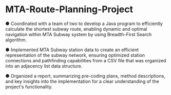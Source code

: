 # MTA-Route-Planning-Project
● Coordinated with a team of two to develop a Java program to efficiently calculate the shortest subway route, enabling dynamic and optimal navigation within MTA Subway system by using Breadth-First Search algorithm.

● Implemented MTA Subway station data to create an efficient representation of the subway network, ensuring optimized station connections and pathfinding capabilities from a CSV file that was organized into an adjacency list data structure.

● Organized a report, summarizing pre-coding plans, method descriptions, and key insights into the implementation for a clear understanding of the project's functionality.
